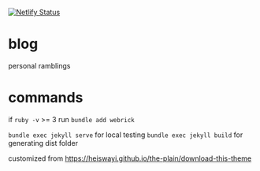 [![Netlify Status](https://api.netlify.com/api/v1/badges/7267e948-b107-4c9e-bad2-6c6a7bdf5c2c/deploy-status)](https://app.netlify.com/sites/elated-leakey-aba938/deploys)

# blog

personal ramblings

# commands

if `ruby -v` >= 3 run `bundle add webrick`

`bundle exec jekyll serve` for local testing
`bundle exec jekyll build` for generating dist folder

customized from https://heiswayi.github.io/the-plain/download-this-theme
